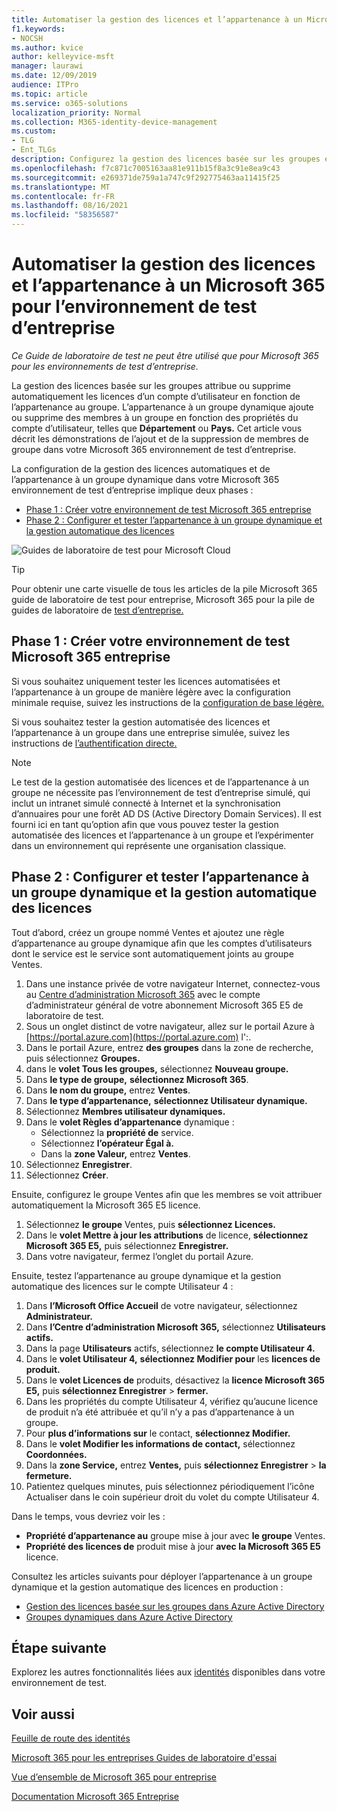 ```yaml
---
title: Automatiser la gestion des licences et l’appartenance à un Microsoft 365 pour l’environnement de test d’entreprise
f1.keywords:
- NOCSH
ms.author: kvice
author: kelleyvice-msft
manager: laurawi
ms.date: 12/09/2019
audience: ITPro
ms.topic: article
ms.service: o365-solutions
localization_priority: Normal
ms.collection: M365-identity-device-management
ms.custom:
- TLG
- Ent_TLGs
description: Configurez la gestion des licences basée sur les groupes et l’appartenance à un groupe dynamique dans Microsoft 365 pour l’environnement de test d’entreprise.
ms.openlocfilehash: f7c871c7005163aa81e911b15f8a3c91e8ea9c43
ms.sourcegitcommit: e269371de759a1a747c9f292775463aa11415f25
ms.translationtype: MT
ms.contentlocale: fr-FR
ms.lasthandoff: 08/16/2021
ms.locfileid: "58356587"
---
```

# <a name="automate-licensing-and-group-membership-for-your-microsoft-365-for-enterprise-test-environment"></a>Automatiser la gestion des licences et l’appartenance à un Microsoft 365 pour l’environnement de test d’entreprise

*Ce Guide de laboratoire de test ne peut être utilisé que pour Microsoft 365 pour les environnements de test d’entreprise.*

La gestion des licences basée sur les groupes attribue ou supprime automatiquement les licences d’un compte d’utilisateur en fonction de l’appartenance au groupe. L’appartenance à un groupe dynamique ajoute ou supprime des membres à un groupe en fonction des propriétés du compte d’utilisateur, telles que **Département** ou **Pays.** Cet article vous décrit les démonstrations de l’ajout et de la suppression de membres de groupe dans votre Microsoft 365 environnement de test d’entreprise.

La configuration de la gestion des licences automatiques et de l’appartenance à un groupe dynamique dans votre Microsoft 365 environnement de test d’entreprise implique deux phases :

- [Phase 1 : Créer votre environnement de test Microsoft 365 entreprise](#phase-1-build-out-your-microsoft-365-for-enterprise-test-environment)
- [Phase 2 : Configurer et tester l’appartenance à un groupe dynamique et la gestion automatique des licences](#phase-2-configure-and-test-dynamic-group-membership-and-automatic-licensing)

![Guides de laboratoire de test pour Microsoft Cloud](../media/m365-enterprise-test-lab-guides/cloud-tlg-icon.png) 
    
> [!TIP]
> Pour obtenir une carte visuelle de tous les articles de la pile Microsoft 365 guide de laboratoire de test pour entreprise, Microsoft 365 pour la pile de guides de laboratoire de [test d’entreprise.](../downloads/Microsoft365EnterpriseTLGStack.pdf)
  
## <a name="phase-1-build-out-your-microsoft-365-for-enterprise-test-environment"></a>Phase 1 : Créer votre environnement de test Microsoft 365 entreprise

Si vous souhaitez uniquement tester les licences automatisées et l’appartenance à un groupe de manière légère avec la configuration minimale requise, suivez les instructions de la [configuration de base légère.](lightweight-base-configuration-microsoft-365-enterprise.md)
  
Si vous souhaitez tester la gestion automatisée des licences et l’appartenance à un groupe dans une entreprise simulée, suivez les instructions de [l’authentification directe.](pass-through-auth-m365-ent-test-environment.md)
  
> [!NOTE]
> Le test de la gestion automatisée des licences et de l’appartenance à un groupe ne nécessite pas l’environnement de test d’entreprise simulé, qui inclut un intranet simulé connecté à Internet et la synchronisation d’annuaires pour une forêt AD DS (Active Directory Domain Services). Il est fourni ici en tant qu’option afin que vous pouvez tester la gestion automatisée des licences et l’appartenance à un groupe et l’expérimenter dans un environnement qui représente une organisation classique.
  
## <a name="phase-2-configure-and-test-dynamic-group-membership-and-automatic-licensing"></a>Phase 2 : Configurer et tester l’appartenance à un groupe dynamique et la gestion automatique des licences

Tout d’abord, créez un groupe nommé Ventes et ajoutez  une règle  d’appartenance au groupe dynamique afin que les comptes d’utilisateurs dont le service est le service sont automatiquement joints au groupe Ventes.

1. Dans une instance privée de votre navigateur Internet, connectez-vous au [Centre d’administration Microsoft 365](https://admin.microsoft.com) avec le compte d’administrateur général de votre abonnement Microsoft 365 E5 de laboratoire de test.
2. Sous un onglet distinct de votre navigateur, allez sur le portail Azure à [https://portal.azure.com](https://portal.azure.com) l':.
3. Dans le portail Azure, entrez **des groupes** dans la zone de recherche, puis sélectionnez **Groupes.**
4. dans le **volet Tous les groupes,** sélectionnez **Nouveau groupe.**
5. Dans **le type de groupe,** **sélectionnez Microsoft 365**.
6. Dans **le nom du groupe,** entrez **Ventes**.
7. Dans **le type d’appartenance,** **sélectionnez Utilisateur dynamique.**
8. Sélectionnez **Membres utilisateur dynamiques.**
9. Dans le **volet Règles d’appartenance** dynamique : 
   - Sélectionnez la **propriété de** service.
   - Sélectionnez **l’opérateur Égal à.**
   - Dans la **zone Valeur,** entrez **Ventes**.
10. Sélectionnez **Enregistrer**.
11. Sélectionnez **Créer**.

Ensuite, configurez le groupe Ventes afin que les membres se voit attribuer automatiquement la Microsoft 365 E5 licence.

1. Sélectionnez **le groupe** Ventes, puis **sélectionnez Licences.**
2. Dans le **volet Mettre à jour les attributions** de licence, **sélectionnez Microsoft 365 E5,** puis sélectionnez **Enregistrer.**
3. Dans votre navigateur, fermez l’onglet du portail Azure.

Ensuite, testez l’appartenance au groupe dynamique et la gestion automatique des licences sur le compte Utilisateur 4 :

1. Dans **l’Microsoft Office Accueil** de votre navigateur, sélectionnez **Administrateur.**
2. Dans **l’Centre d’administration Microsoft 365,** sélectionnez **Utilisateurs actifs.**
3. Dans la page **Utilisateurs** actifs, sélectionnez **le compte Utilisateur 4.**
4. Dans le **volet Utilisateur 4,** **sélectionnez Modifier pour** les **licences de produit.**
5. Dans le **volet Licences de** produits, désactivez la **licence Microsoft 365 E5,** puis **sélectionnez Enregistrer**  >  **fermer.**
6. Dans les propriétés du compte Utilisateur 4, vérifiez qu’aucune licence de produit n’a été attribuée et qu’il n’y a pas d’appartenance à un groupe.
7. Pour **plus d’informations sur** le contact, **sélectionnez Modifier.**
8. Dans le **volet Modifier les informations de contact,** sélectionnez **Coordonnées.**
9. Dans la **zone Service,** entrez **Ventes,** puis **sélectionnez Enregistrer**  >  **la fermeture.**
10. Patientez quelques minutes, puis sélectionnez périodiquement l’icône Actualiser dans le coin supérieur droit du volet du compte Utilisateur 4. 

Dans le temps, vous devriez voir les :

- **Propriété d’appartenance au** groupe mise à jour avec **le groupe** Ventes.
- **Propriété des licences de** produit mise à jour **avec la Microsoft 365 E5** licence.

Consultez les articles suivants pour déployer l’appartenance à un groupe dynamique et la gestion automatique des licences en production :

- [Gestion des licences basée sur les groupes dans Azure Active Directory](/azure/active-directory/fundamentals/active-directory-licensing-whatis-azure-portal)
- [Groupes dynamiques dans Azure Active Directory](/azure/active-directory/users-groups-roles/groups-create-rule)

## <a name="next-step"></a>Étape suivante

Explorez les autres fonctionnalités liées aux [identités](m365-enterprise-test-lab-guides.md#identity) disponibles dans votre environnement de test.

## <a name="see-also"></a>Voir aussi

[Feuille de route des identités](identity-roadmap-microsoft-365.md)

[Microsoft 365 pour les entreprises Guides de laboratoire d'essai](m365-enterprise-test-lab-guides.md)

[Vue d’ensemble de Microsoft 365 pour entreprise](microsoft-365-overview.md)

[Documentation Microsoft 365 Entreprise](/microsoft-365-enterprise/)